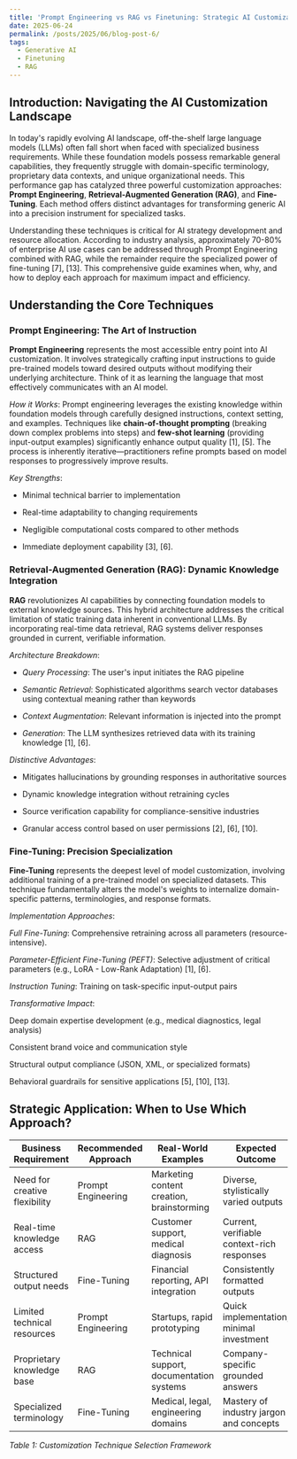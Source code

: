 ```yaml
---
title: 'Prompt Engineering vs RAG vs Finetuning: Strategic AI Customization guide'
date: 2025-06-24
permalink: /posts/2025/06/blog-post-6/
tags:
  - Generative AI
  - Finetuning
  - RAG
---
```


## Introduction: Navigating the AI Customization Landscape

In today's rapidly evolving AI landscape, off-the-shelf large language models (LLMs) often fall short when faced with specialized business requirements. While these foundation models possess remarkable general capabilities, they frequently struggle with domain-specific terminology, proprietary data contexts, and unique organizational needs. This performance gap has catalyzed three powerful customization approaches: **Prompt Engineering**, **Retrieval-Augmented Generation (RAG)**, and **Fine-Tuning**. Each method offers distinct advantages for transforming generic AI into a precision instrument for specialized tasks.

Understanding these techniques is critical for AI strategy development and resource allocation. According to industry analysis, approximately 70-80% of enterprise AI use cases can be addressed through Prompt Engineering combined with RAG, while the remainder require the specialized power of fine-tuning [7], [13]. This comprehensive guide examines when, why, and how to deploy each approach for maximum impact and efficiency.

## Understanding the Core Techniques

### Prompt Engineering: The Art of Instruction

**Prompt Engineering** represents the most accessible entry point into AI customization. It involves strategically crafting input instructions to guide pre-trained models toward desired outputs without modifying their underlying architecture. Think of it as learning the language that most effectively communicates with an AI model.

*How it Works*:
Prompt engineering leverages the existing knowledge within foundation models through carefully designed instructions, context setting, and examples. Techniques like **chain-of-thought prompting** (breaking down complex problems into steps) and **few-shot learning** (providing input-output examples) significantly enhance output quality [1], [5]. The process is inherently iterative—practitioners refine prompts based on model responses to progressively improve results.

*Key Strengths*:

- Minimal technical barrier to implementation

- Real-time adaptability to changing requirements

- Negligible computational costs compared to other methods

- Immediate deployment capability [3], [6]. 

### Retrieval-Augmented Generation (RAG): Dynamic Knowledge Integration

**RAG** revolutionizes AI capabilities by connecting foundation models to external knowledge sources. This hybrid architecture addresses the critical limitation of static training data inherent in conventional LLMs. By incorporating real-time data retrieval, RAG systems deliver responses grounded in current, verifiable information.

*Architecture Breakdown*:

- *Query Processing*: The user's input initiates the RAG pipeline

- *Semantic Retrieval*: Sophisticated algorithms search vector databases using contextual meaning rather than keywords

- *Context Augmentation*: Relevant information is injected into the prompt

- *Generation*: The LLM synthesizes retrieved data with its training knowledge [1], [6].

*Distinctive Advantages*:

- Mitigates hallucinations by grounding responses in authoritative sources

- Dynamic knowledge integration without retraining cycles

- Source verification capability for compliance-sensitive industries

- Granular access control based on user permissions [2], [6], [10].

### Fine-Tuning: Precision Specialization

**Fine-Tuning** represents the deepest level of model customization, involving additional training of a pre-trained model on specialized datasets. This technique fundamentally alters the model's weights to internalize domain-specific patterns, terminologies, and response formats.

*Implementation Approaches*:

*Full Fine-Tuning*: Comprehensive retraining across all parameters (resource-intensive).

*Parameter-Efficient Fine-Tuning (PEFT)*: Selective adjustment of critical parameters (e.g., LoRA - Low-Rank Adaptation) [1], [6]. 

*Instruction Tuning*: Training on task-specific input-output pairs

*Transformative Impact*:

Deep domain expertise development (e.g., medical diagnostics, legal analysis)

Consistent brand voice and communication style

Structural output compliance (JSON, XML, or specialized formats)

Behavioral guardrails for sensitive applications [5], [10], [13]. 


## Strategic Application: When to Use Which Approach?

| Business Requirement          | Recommended Approach    | Real-World Examples                          | Expected Outcome                          |
|-------------------------------|-------------------------|----------------------------------------------|-------------------------------------------|
| Need for creative flexibility | Prompt Engineering      | Marketing content creation, brainstorming    | Diverse, stylistically varied outputs     |
| Real-time knowledge access    | RAG                     | Customer support, medical diagnosis         | Current, verifiable context-rich responses|
| Structured output needs       | Fine-Tuning             | Financial reporting, API integration         | Consistently formatted outputs            |
| Limited technical resources   | Prompt Engineering      | Startups, rapid prototyping                  | Quick implementation, minimal investment  |
| Proprietary knowledge base    | RAG                     | Technical support, documentation systems     | Company-specific grounded answers         |
| Specialized terminology       | Fine-Tuning             | Medical, legal, engineering domains         | Mastery of industry jargon and concepts   |


*Table 1: Customization Technique Selection Framework*
